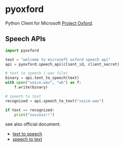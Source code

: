 # pyoxford
Python Client for Microsoft [Project Oxford](https://www.projectoxford.ai/).

## Speech APIs

```python
import pyoxford

text = "welcome to microsoft oxford speech api"
api = pyoxford.speech_api(client_id, client_secret)

# text to speech (.wav file)
binary = api.text_to_speech(text)
with open("voice.wav", "wb") as f:
    f.write(binary)

# speech to text
recognized = api.speech_to_text("voice.wav")

if text == recognized:
    print("success!!")
```

see also official document.

* [text to speech](https://www.projectoxford.ai/doc/speech/REST/Output)
* [speech to text](https://www.projectoxford.ai/doc/speech/REST/Recognition)
